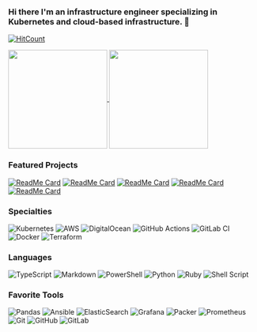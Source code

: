 ### Hi there I'm an infrastructure engineer specializing in Kubernetes and cloud-based infrastructure. 👋

[![HitCount](https://hits.dwyl.com/orcutt989/orcutt989.svg?style=flat-square)](http://hits.dwyl.com/orcutt989/orcutt989)

<a href="https://github.com/anuraghazra/github-readme-stats">
  <img height=200 align="center" src="https://github-readme-stats.vercel.app/api?username=orcutt989&show_icons=true&show=reviews,discussions_started,discussions_answered,prs_merged,prs_merged_percentage)](https://github.com/anuraghazra/github-readme-stats" />
</a>
<a href="https://github.com/anuraghazra/github-readme-stats#top-languages-card">
  <img height=200 align="center" src="https://github-readme-stats.vercel.app/api/top-langs/?username=orcutt989&langs_count=100&layout=compact&hide=html,css" />
</a>

### Featured Projects
[![ReadMe Card](https://github-readme-stats.vercel.app/api/pin/?username=orcutt989&repo=oracle-k3s)](https://github.com/orcutt989/oracle-k3s)
[![ReadMe Card](https://github-readme-stats.vercel.app/api/pin/?username=orcutt989&repo=redis-and-rds)](https://github.com/orcutt989/redis-and-rds)
[![ReadMe Card](https://github-readme-stats.vercel.app/api/pin/?username=orcutt989&repo=gnoland-stack)](https://github.com/orcutt989/gnoland-stack)
[![ReadMe Card](https://github-readme-stats.vercel.app/api/pin/?username=orcutt989&repo=gnoland-metrics)](https://github.com/orcutt989/gnoland-metrics)
[![ReadMe Card](https://github-readme-stats.vercel.app/api/pin/?username=orcutt989&repo=objectpromise)](https://github.com/orcutt989/objectpromise)

### Specialties

![Kubernetes](https://img.shields.io/badge/kubernetes-%23326ce5.svg?style=for-the-badge&logo=kubernetes&logoColor=white) ![AWS](https://img.shields.io/badge/AWS-%23FF9900.svg?style=for-the-badge&logo=amazon-aws&logoColor=white) ![DigitalOcean](https://img.shields.io/badge/DigitalOcean-%230167ff.svg?style=for-the-badge&logo=digitalOcean&logoColor=white) ![GitHub Actions](https://img.shields.io/badge/github%20actions-%232671E5.svg?style=for-the-badge&logo=githubactions&logoColor=white) ![GitLab CI](https://img.shields.io/badge/gitlab%20ci-%23181717.svg?style=for-the-badge&logo=gitlab&logoColor=white) ![Docker](https://img.shields.io/badge/docker-%230db7ed.svg?style=for-the-badge&logo=docker&logoColor=white) ![Terraform](https://img.shields.io/badge/terraform-%235835CC.svg?style=for-the-badge&logo=terraform&logoColor=white)

### Languages

![TypeScript](https://img.shields.io/badge/typescript-%23007ACC.svg?style=for-the-badge&logo=typescript&logoColor=white) ![Markdown](https://img.shields.io/badge/markdown-%23000000.svg?style=for-the-badge&logo=markdown&logoColor=white) ![PowerShell](https://img.shields.io/badge/PowerShell-%235391FE.svg?style=for-the-badge&logo=powershell&logoColor=white) ![Python](https://img.shields.io/badge/python-3670A0?style=for-the-badge&logo=python&logoColor=ffdd54) 	![Ruby](https://img.shields.io/badge/ruby-%23CC342D.svg?style=for-the-badge&logo=ruby&logoColor=white) 	![Shell Script](https://img.shields.io/badge/shell_script-%23121011.svg?style=for-the-badge&logo=gnu-bash&logoColor=white)

### Favorite Tools

![Pandas](https://img.shields.io/badge/pandas-%23150458.svg?style=for-the-badge&logo=pandas&logoColor=white) ![Ansible](https://img.shields.io/badge/ansible-%231A1918.svg?style=for-the-badge&logo=ansible&logoColor=white) ![ElasticSearch](https://img.shields.io/badge/-ElasticSearch-005571?style=for-the-badge&logo=elasticsearch) ![Grafana](https://img.shields.io/badge/grafana-%23F46800.svg?style=for-the-badge&logo=grafana&logoColor=white) ![Packer](https://img.shields.io/badge/packer-%23E7EEF0.svg?style=for-the-badge&logo=packer&logoColor=%2302A8EF) ![Prometheus](https://img.shields.io/badge/Prometheus-E6522C?style=for-the-badge&logo=Prometheus&logoColor=white) ![Git](https://img.shields.io/badge/git-%23F05033.svg?style=for-the-badge&logo=git&logoColor=white) ![GitHub](https://img.shields.io/badge/github-%23121011.svg?style=for-the-badge&logo=github&logoColor=white) ![GitLab](https://img.shields.io/badge/gitlab-%23181717.svg?style=for-the-badge&logo=gitlab&logoColor=white)
